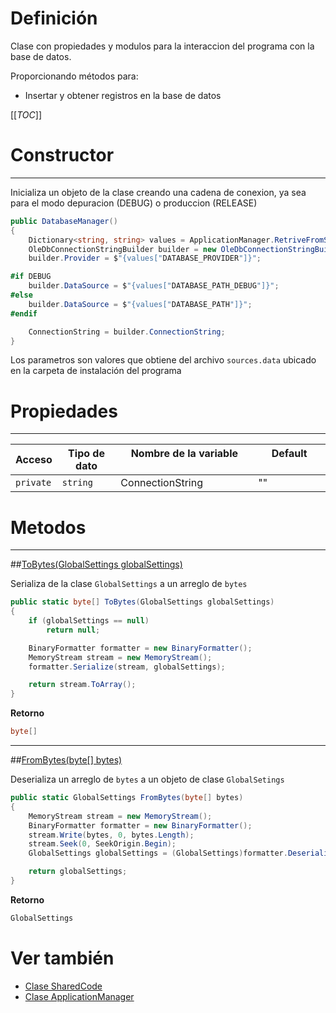 # Definición
Clase con propiedades y modulos para la interaccion del programa con la base de datos.

Proporcionando métodos para: 
- Insertar y obtener registros en la base de datos

[[_TOC_]]

# Constructor
----

Inicializa un objeto de la clase creando una cadena de conexion, ya sea para el modo depuracion (DEBUG) o produccion (RELEASE)

``` csharp
public DatabaseManager() 
{
    Dictionary<string, string> values = ApplicationManager.RetriveFromSourcesFile();
    OleDbConnectionStringBuilder builder = new OleDbConnectionStringBuilder();
    builder.Provider = $"{values["DATABASE_PROVIDER"]}";

#if DEBUG
    builder.DataSource = $"{values["DATABASE_PATH_DEBUG"]}";
#else
    builder.DataSource = $"{values["DATABASE_PATH"]}";
#endif

    ConnectionString = builder.ConnectionString;
}
```

Los parametros son valores que obtiene del archivo `sources.data` ubicado en la carpeta de instalación del programa

# Propiedades
----

| Acceso    | Tipo de dato | Nombre de la variable &emsp;&emsp;&emsp;&emsp;&emsp; | Default &emsp;&emsp;&emsp;&emsp; |
|-----------|--------------|------------------------------------------------------|----------------------------------|
| `private` | `string`     | ConnectionString                                     | ""                               |

# Metodos
----
##[ToBytes(GlobalSettings globalSettings)]()

Serializa de la clase `GlobalSettings` a un arreglo de `bytes`

``` csharp
public static byte[] ToBytes(GlobalSettings globalSettings)
{
    if (globalSettings == null)
        return null;

    BinaryFormatter formatter = new BinaryFormatter();
    MemoryStream stream = new MemoryStream();
    formatter.Serialize(stream, globalSettings);

    return stream.ToArray();
}
```

**Retorno**
``` csharp 
byte[]
```

----
##[FromBytes(byte[] bytes)]()

Deserializa un arreglo de `bytes` a un objeto de clase `GlobalSetings`

``` csharp
public static GlobalSettings FromBytes(byte[] bytes)
{
    MemoryStream stream = new MemoryStream();
    BinaryFormatter formatter = new BinaryFormatter();
    stream.Write(bytes, 0, bytes.Length);
    stream.Seek(0, SeekOrigin.Begin);
    GlobalSettings globalSettings = (GlobalSettings)formatter.Deserialize(stream);

    return globalSettings;
}
```

**Retorno**
``` csharp 
GlobalSettings
```

# Ver también
- [Clase SharedCode](/SharedCode)
- [Clase ApplicationManager](/SharedCode/SharedCode.ApplicationManager)